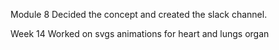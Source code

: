 Module 8 
Decided the concept and created the slack channel. 

Week 14
Worked on svgs animations for heart and lungs organ

